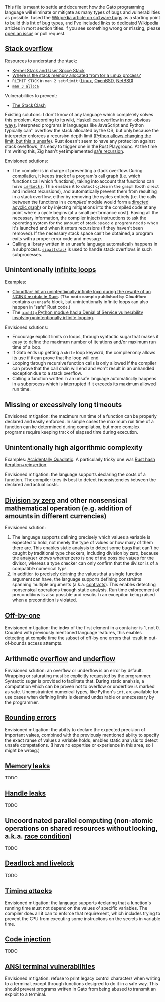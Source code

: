 This file is meant to settle and document how the Gato programming language will eliminate or mitigate as many types of bugs and vulnerabilities as possible. I used the [Wikipedia article on software bugs](https://en.wikipedia.org/wiki/Software_bug#Types) as a starting point to build this list of bug types, and I've included links to dedicated Wikipedia articles in most section titles. If you see something wrong or missing, please [open an issue](https://github.com/gato-lang/gato/issues/new) or pull request.

## [Stack overflow](https://en.wikipedia.org/wiki/Stack_overflow)

Resources to understand the stack:
- [Kernel Stack and User Space Stack](https://www.baeldung.com/linux/kernel-stack-and-user-space-stack)
- [Where is the stack memory allocated from for a Linux process?](https://stackoverflow.com/questions/17671423/where-is-the-stack-memory-allocated-from-for-a-linux-process)
- `RLIMIT_STACK` in `man 2 setrlimit` ([Linux](https://man.archlinux.org/man/core/man-pages/setrlimit.2.en), [OpenBSD](https://man.openbsd.org/setrlimit.2), [NetBSD](https://man.netbsd.org/setrlimit.2))
- [`man 3 alloca`](https://man.archlinux.org/man/alloca.3.en)

Vulnerabilities to prevent:
- [The Stack Clash](https://www.openwall.com/lists/oss-security/2017/06/19/1)

Existing solutions: I don't know of any language which completely solves this problem. According to its wiki, [Haskell can overflow in non-obvious ways](https://wiki.haskell.org/Stack_overflow). Interpreted programs in languages like JavaScript and Python typically can't overflow the stack allocated by the OS, but only because the interpreter enforces a recursion depth limit ([Python allows changing the limit, but this is unsafe](https://docs.python.org/3/library/sys.html#sys.setrecursionlimit)). Rust doesn't seem to have any protection against stack overflows, it's easy to trigger one in the [Rust Playground](https://play.rust-lang.org/). At the time I'm writing this, Zig hasn't yet implemented [safe recursion](https://github.com/ziglang/zig/issues/1006).

Envisioned solutions:
- The compiler is in charge of preventing a stack overflow. During compilation, it keeps track of a program's call graph (i.e. which functions call which functions), taking into account that functions can have [callbacks](https://en.wikipedia.org/wiki/Callback_\(computer_programming\)). This enables it to detect cycles in the graph (both direct and indirect recursions), and automatically prevent them from resulting in a stack overflow, either by removing the cycles entirely (i.e. the calls between the functions in a *compiled* module would form a [directed acyclic graph](https://en.wikipedia.org/wiki/Directed_acyclic_graph)) or by injecting mitigations into the compiled code at any point where a cycle begins (at a small performance cost). Having all the necessary information, the compiler injects instructions to ask the operating system for the amount of stack space a program needs when it's launched and when it enters recursions (if they haven't been removed). If the necessary stack space can't be obtained, a program exits with a proper error code and message.
- Calling a library written in an unsafe language automatically happens in a subprocess. [`sigaltstack`](https://man.archlinux.org/man/sigaltstack.3p.en) is used to handle stack overflows in such subprocesses.

## Unintentionally [infinite loops](https://en.wikipedia.org/wiki/Infinite_loops)

Examples:
- [Cloudflare hit an unintentionally infinite loop during the rewrite of an NGINX module in Rust](https://blog.cloudflare.com/rust-nginx-module/#challenges-encountered). (The code sample published by Cloudflare contains an `unsafe` block, but unintentionally infinite loops can also happen in “safe” Rust code.)
- The [`aiohttp` Python module had a Denial of Service vulnerability involving unintentionally infinite looping](https://github.com/aio-libs/aiohttp/security/advisories/GHSA-5m98-qgg9-wh84).

Envisioned solutions:
- Encourage explicit limits on loops, through syntactic sugar that makes it easy to define the maximum number of iterations and/or maximum run time of a loop.
- If Gato ends up getting a `while` loop keyword, the compiler only allows its use if it can prove that the loop will end.
- Looping through recursive function calls is only allowed if the compiler can prove that the call chain will end and won't result in an unhandled exception due to a stack overflow.
- Calling a function written in an unsafe language automatically happens in a subprocess which is interrupted if it exceeds its maximum allowed run time.

## Missing or excessively long timeouts

Envisioned mitigation: the maximum run time of a function can be properly declared and easily enforced. In simple cases the maximum run time of a function can be determined during compilation, but more complex programs require keeping track of elapsed time during execution.

## Unintentionally high algorithmic complexity

Examples: [Accidentally Quadratic](https://accidentallyquadratic.tumblr.com/). A particularly tricky one was [Rust hash iteration+reinsertion](https://accidentallyquadratic.tumblr.com/post/153545455987/rust-hash-iteration-reinsertion).

Envisioned mitigation: the language supports declaring the costs of a function. The compiler tries its best to detect inconsistencies between the declared and actual costs.

## [Division by zero](https://en.wikipedia.org/wiki/Division_by_zero) and other nonsensical mathematical operation (e.g. addition of amounts in different currencies)

Envisioned solution:
1. The language supports defining precisely which values a variable is expected to hold, not merely the type of values or how many of them there are. This enables static analysis to detect some bugs that can't be caught by traditional type checkers, including division by zero, because the analyzer knows whether zero is one of the possible values for the divisor, whereas a type checker can only confirm that the divisor is of a compatible numerical type.
2. In addition to precisely defining the values that a single function argument can have, the language supports defining constraints spanning multiple arguments (a.k.a. [contracts](https://en.wikipedia.org/wiki/Design_by_contract)). This enables detecting nonsensical operations through static analysis. Run time enforcement of preconditions is also possible and results in an exception being raised when a precondition is violated.

## [Off-by-one](https://en.wikipedia.org/wiki/Off-by-one_error)

Envisioned mitigation: the index of the first element in a container is 1, not 0. Coupled with previously mentioned language features, this enables detecting at compile time the subset of off-by-one errors that result in out-of-bounds access attempts.

## Arithmetic [overflow](https://en.wikipedia.org/wiki/Integer_overflow) and [underflow](https://en.wikipedia.org/wiki/Arithmetic_underflow)

Envisioned solution: an overflow or underflow is an error by default. Wrapping or saturating must be explicitly requested by the programmer. Syntactic sugar is provided to facilitate that. During static analysis, a computation which can be proven not to overflow or underflow is marked as safe. Unconstrainted numerical types, like Python's `int`, are available for use cases when defining limits is deemed undesirable or unnecessary by the programmer.

## [Rounding errors](https://en.wikipedia.org/wiki/Round-off_error)

Envisioned mitigation: the ability to declare the expected precision of important values, combined with the previously mentioned ability to specify the exact range of values a variable holds, enables static analysis to detect unsafe computations. (I have no expertise or experience in this area, so I might be wrong.)

## [Memory leaks](https://en.wikipedia.org/wiki/Memory_leak)

TODO

## [Handle leaks](https://en.wikipedia.org/wiki/Handle_leak)

TODO

## Uncoordinated parallel computing (non-atomic operations on shared resources without locking, a.k.a. [race condition](https://en.wikipedia.org/wiki/Race_condition))

TODO

## [Deadlock and livelock](https://en.wikipedia.org/wiki/Deadlock)

TODO

## [Timing attacks](https://en.wikipedia.org/wiki/Timing_attack)

Envisioned mitigation: the language supports declaring that a function's running time must not depend on the values of specific variables. The compiler does all it can to enforce that requirement, which includes trying to prevent the CPU from executing some instructions on the secrets in variable time.

## [Code injection](https://en.wikipedia.org/wiki/Code_injection)

TODO

## [ANSI terminal vulnerabilities](https://dgl.cx/2023/09/ansi-terminal-security)

Envisioned mitigation: refuse to print legacy control characters when writing to a terminal, except through functions designed to do it in a safe way. This should prevent programs written in Gato from being abused to transmit an exploit to a terminal.
